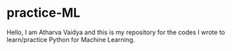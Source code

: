 # practice-ML
Hello,
I am Atharva Vaidya and this is my repository for the codes I wrote to learn/practice Python for Machine Learning.
